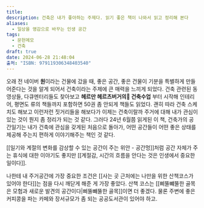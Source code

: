 ```yaml
---
title: 
description: 건축은 내가 좋아하는 주제다. 읽기 좋은 책이 나와서 읽고 정리해 본다
aliases:
  - 일상을 영감으로 바꾸는 인생 공간
tags:
  - 문헌메모
  - 건축
draft: true
date: 2024-06-28 21:48:04
출처: "ISBN: 979119306348403540"
---
```

오래 전 네이버 **원**이라는 건물에 갔을 때, 좋은 공간, 좋은 건물이 기분을 특별하게 만들어준다는 것을 알게 되어서 건축이라는 주제에 큰 매력을 느끼게 되었다. 건축 관련된 동영상들, 다큐멘터리들도 찾아보고 **헤르만 헤르츠버거의 건축수업** 부터 시작해 인테리어, 평면도 류의 책들까지 포함하면 50권 좀 안되게 책들도 읽었다. 괜히 따라 건축 스케치도 해보고 이런저런 짓거리들을 해보다가 이제는 건축이랄까 주거에 대해 내가 관심이 있는 것이 뭔지 좀 정리가 되는 것 같다. 그러다 24년 6월쯤 읽게된 이 책, 건축가의 공간일기는 내가 건축에 관심을 갖게된 처음으로 돌아가, 어떤 공간들이 어떤 좋은 상태를 제공해 주는지 편하게 이야기해주는 책인 것 같다.

[[일기와 계절의 변화를 감상할 수 있는 공간이 주는 위안 - 공간멍]]처럼 공간 자체가 주는 휴식에 대한 이야기도 좋지만 [[계절감, 시간의 흐름을 안다는 것은 인생에서 중요한 일이다]]. 

나한테 내 주거공간에 가장 중요한 조건은 [[사는 곳 근처에는 나만을 위한 산책코스가 있어야 한다]]는 점을 다시 깨닫게 해준 게 가장 좋았다. 산책 코스는 [[삐뚤뺴뚤한 골목은 모험과 새로운 발견의 공간이다|삐뚤뺴뚤한 골목]]이면 더 좋겠다. 물론 주변에 좋은 커피콩을 파는 카페와 장서규모가 좀 되는 공공도서관이 있어야 하고.


